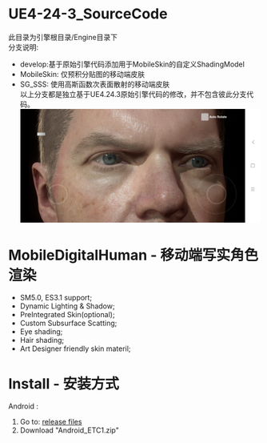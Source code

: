 # UE4-24-3_SourceCode
此目录为引擎根目录/Engine目录下  
分支说明:  
- develop:基于原始引擎代码添加用于MobileSkin的自定义ShadingModel
- MobileSkin: 仅预积分贴图的移动端皮肤  
- SG_SSS: 使用高斯函数次表面散射的移动端皮肤  
以上分支都是独立基于UE4.24.3原始引擎代码的修改，并不包含彼此分支代码。
![img](Screenshot_2020-06-22-21-01-18-183_com.YourCompany.MobileDigitalHuman.jpg)
# MobileDigitalHuman - 移动端写实角色渲染
* SM5.0, ES3.1 support;
* Dynamic Lighting & Shadow;
* PreIntegrated Skin(optional);
* Custom Subsurface Scatting;
* Eye shading;
* Hair shading;
* Art Designer friendly skin materil;

# Install - 安装方式
Android : 
1. Go to: [release files](https://github.com/sitonmoon/UE4-24-3_MobileSkin/releases/tag/v1.0)
2. Download "Android_ETC1.zip"
